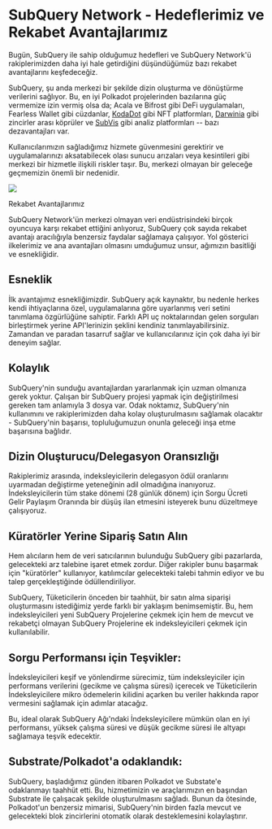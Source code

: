 # SubQuery Network - Hedeflerimiz ve Rekabet Avantajlarımız

Bugün, SubQuery ile sahip olduğumuz hedefleri ve SubQuery Network'ü rakiplerimizden daha iyi hale getirdiğini düşündüğümüz bazı rekabet avantajlarını keşfedeceğiz.

SubQuery, şu anda merkezi bir şekilde dizin oluşturma ve dönüştürme verilerini sağlıyor. Bu, en iyi Polkadot projelerinden bazılarına güç vermemize izin vermiş olsa da; Acala ve Bifrost gibi DeFi uygulamaları, Fearless Wallet gibi cüzdanlar, [KodaDot](https://kodadot.xyz/) gibi NFT platformları, [Darwinia](https://explorer.subquery.network/subquery/darwinia-network/darwinia) gibi zincirler arası köprüler ve [SubVis](https://subvis.io/) gibi analiz platformları -- bazı dezavantajları var.

Kullanıcılarımızın sağladığımız hizmete güvenmesini gerektirir ve uygulamalarınızı aksatabilecek olası sunucu arızaları veya kesintileri gibi merkezi bir hizmetle ilişkili riskler taşır. Bu, merkezi olmayan bir geleceğe geçmemizin önemli bir nedenidir.

![](https://miro.medium.com/max/868/1*CPksnN9_jyMGQ0sSbiJvDQ.png)

Rekabet Avantajlarımız

SubQuery Network'ün merkezi olmayan veri endüstrisindeki birçok oyuncuya karşı rekabet ettiğini anlıyoruz, SubQuery çok sayıda rekabet avantajı aracılığıyla benzersiz faydalar sağlamaya çalışıyor. Yol gösterici ilkelerimiz ve ana avantajları olmasını umduğumuz unsur, ağımızın basitliği ve esnekliğidir.

## Esneklik

İlk avantajımız esnekliğimizdir. SubQuery açık kaynaktır, bu nedenle herkes kendi ihtiyaçlarına özel, uygulamalarına göre uyarlanmış veri setini tanımlama özgürlüğüne sahiptir. Farklı API uç noktalarından gelen sorguları birleştirmek yerine API'lerinizin şeklini kendiniz tanımlayabilirsiniz. Zamandan ve paradan tasarruf sağlar ve kullanıcılarınız için çok daha iyi bir deneyim sağlar.

## Kolaylık

SubQuery'nin sunduğu avantajlardan yararlanmak için uzman olmanıza gerek yoktur. Çalışan bir SubQuery projesi yapmak için değiştirilmesi gereken tam anlamıyla 3 dosya var. Odak noktamız, SubQuery'nin kullanımını ve rakiplerimizden daha kolay oluşturulmasını sağlamak olacaktır - SubQuery'nin başarısı, topluluğumuzun onunla geleceği inşa etme başarısına bağlıdır.

## Dizin Oluşturucu/Delegasyon Oransızlığı

Rakiplerimiz arasında, indeksleyicilerin delegasyon ödül oranlarını uyarmadan değiştirme yeteneğinin adil olmadığına inanıyoruz. İndeksleyicilerin tüm stake dönemi (28 günlük dönem) için Sorgu Ücreti Gelir Paylaşım Oranında bir düşüş ilan etmesini isteyerek bunu düzeltmeye çalışıyoruz.

## Küratörler Yerine Sipariş Satın Alın

Hem alıcıların hem de veri satıcılarının bulunduğu SubQuery gibi pazarlarda, gelecekteki arz talebine işaret etmek zordur. Diğer rakipler bunu başarmak için "küratörler" kullanıyor, katılımcılar gelecekteki talebi tahmin ediyor ve bu talep gerçekleştiğinde ödüllendiriliyor.

SubQuery, Tüketicilerin önceden bir taahhüt, bir satın alma siparişi oluşturmasını istediğimiz yerde farklı bir yaklaşım benimsemiştir. Bu, hem indeksleyicileri yeni SubQuery Projelerine çekmek için hem de mevcut ve rekabetçi olmayan SubQuery Projelerine ek indeksleyicileri çekmek için kullanılabilir.

## Sorgu Performansı için Teşvikler:

İndeksleyicileri keşif ve yönlendirme sürecimiz, tüm indeksleyiciler için performans verilerini (gecikme ve çalışma süresi) içerecek ve Tüketicilerin İndeksleyicilere mikro ödemelerin kilidini açarken bu veriler hakkında rapor vermesini sağlamak için adımlar atacağız.

Bu, ideal olarak SubQuery Ağı'ndaki İndeksleyicilere mümkün olan en iyi performansı, yüksek çalışma süresi ve düşük gecikme süresi ile altyapı sağlamaya teşvik edecektir.

## Substrate/Polkadot'a odaklandık:

SubQuery, başladığımız günden itibaren Polkadot ve Substate'e odaklanmayı taahhüt etti. Bu, hizmetimizin ve araçlarımızın en başından Substrate ile çalışacak şekilde oluşturulmasını sağladı. Bunun da ötesinde, Polkadot'un benzersiz mimarisi, SubQuery'nin birden fazla mevcut ve gelecekteki blok zincirlerini otomatik olarak desteklemesini kolaylaştırır.